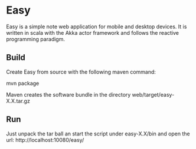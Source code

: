 Easy
====

Easy is a simple note web application for mobile and desktop devices. It is written in
scala with the Akka actor framework and follows the reactive programming paradigm.

Build
-----

Create Easy from source with the following maven command:

  mvn package

Maven creates the software bundle in the directory web/target/easy-X.X.tar.gz

Run
---

Just unpack the tar ball an start the script under easy-X.X/bin and open the url:
http://localhost:10080/easy/
